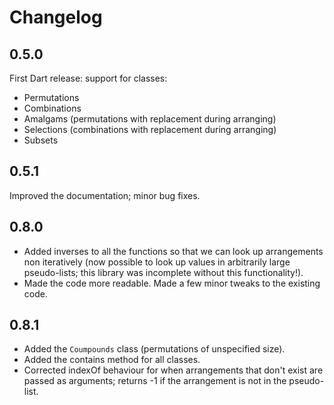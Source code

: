 # Changelog

## 0.5.0

First Dart release: support for classes:

* Permutations
* Combinations
* Amalgams (permutations with replacement during arranging)
* Selections (combinations with replacement during arranging)
* Subsets

## 0.5.1
Improved the documentation; minor bug fixes.

## 0.8.0

* Added inverses to all the functions so that we can look up arrangements non iteratively (now possible to look up values in arbitrarily large pseudo-lists; this library was incomplete without this functionality!).
* Made the code more readable. Made a few minor tweaks to the existing code.

## 0.8.1

* Added the `Coumpounds` class (permutations of unspecified size).
* Added the contains method for all classes.
* Corrected indexOf behaviour for when arrangements that don't exist are passed as arguments; returns -1 if the arrangement is not in the pseudo-list.
